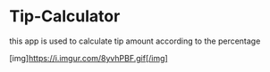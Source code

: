 # Tip-Calculator
this app is used to calculate tip amount according to the percentage

[img]https://i.imgur.com/8yvhPBF.gif[/img]
